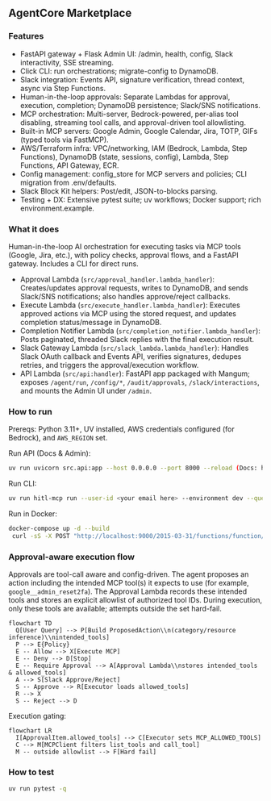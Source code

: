 ## AgentCore Marketplace

### Features

- FastAPI gateway + Flask Admin UI: /admin, health, config, Slack interactivity, SSE streaming.
- Click CLI: run orchestrations; migrate-config to DynamoDB.
- Slack integration: Events API, signature verification, thread context, async via Step Functions.
- Human-in-the-loop approvals: Separate Lambdas for approval, execution, completion; DynamoDB persistence; Slack/SNS notifications.
- MCP orchestration: Multi-server, Bedrock-powered, per-alias tool disabling, streaming tool calls, and approval-driven tool allowlisting.
- Built-in MCP servers: Google Admin, Google Calendar, Jira, TOTP, GIFs (typed tools via FastMCP).
- AWS/Terraform infra: VPC/networking, IAM (Bedrock, Lambda, Step Functions), DynamoDB (state, sessions, config), Lambda, Step Functions, API Gateway, ECR.
- Config management: config_store for MCP servers and policies; CLI migration from .env/defaults.
- Slack Block Kit helpers: Post/edit, JSON-to-blocks parsing.
- Testing + DX: Extensive pytest suite; uv workflows; Docker support; rich environment.example.

### What it does

Human-in-the-loop AI orchestration for executing tasks via MCP tools (Google, Jira, etc.), with policy checks, approval flows, and a FastAPI gateway. Includes a CLI for direct runs.

- Approval Lambda (`src/approval_handler.lambda_handler`): Creates/updates approval requests, writes to DynamoDB, and sends Slack/SNS notifications; also handles approve/reject callbacks.
- Execute Lambda (`src/execute_handler.lambda_handler`): Executes approved actions via MCP using the stored request, and updates completion status/message in DynamoDB.
- Completion Notifier Lambda (`src/completion_notifier.lambda_handler`): Posts paginated, threaded Slack replies with the final execution result.
- Slack Gateway Lambda (`src/slack_lambda.lambda_handler`): Handles Slack OAuth callback and Events API, verifies signatures, dedupes retries, and triggers the approval/execution workflow.
- API Lambda (`src/api:handler`): FastAPI app packaged with Mangum; exposes `/agent/run`, `/config/*`, `/audit/approvals`, `/slack/interactions`, and mounts the Admin UI under `/admin`.

### How to run

Prereqs: Python 3.11+, UV installed, AWS credentials configured (for Bedrock), and `AWS_REGION` set.

Run API (Docs & Admin): 
```bash
uv run uvicorn src.api:app --host 0.0.0.0 --port 8000 --reload (Docs: http://localhost:8000/docs, Admin: http://localhost:8000/admin)
```
Run CLI: 
```bash
uv run hitl-mcp run --user-id <your email here> --environment dev --query "<your query here>"
```
Run in Docker:
```bash
docker-compose up -d --build
 curl -sS -X POST "http://localhost:9000/2015-03-31/functions/function/invocations" -H "Content-Type: application/json" -d '{"request_id":"02d6b735f14fde47d7f0c5896031c238db719793b3f2d0e2b23e0daf5cb63e76"}'
```
### Approval-aware execution flow

Approvals are tool-call aware and config-driven. The agent proposes an action including the intended MCP tool(s) it expects to use (for example, `google__admin_reset2fa`). The Approval Lambda records these intended tools and stores an explicit allowlist of authorized tool IDs. During execution, only these tools are available; attempts outside the set hard-fail.

```mermaid
flowchart TD
  Q[User Query] --> P[Build ProposedAction\\n(category/resource inference)\\nintended_tools]
  P --> E{Policy}
  E -- Allow --> X[Execute MCP]
  E -- Deny --> D[Stop]
  E -- Require Approval --> A[Approval Lambda\\nstores intended_tools & allowed_tools]
  A --> S[Slack Approve/Reject]
  S -- Approve --> R[Executor loads allowed_tools]
  R --> X
  S -- Reject --> D
```

Execution gating:

```mermaid
flowchart LR
  I[ApprovalItem.allowed_tools] --> C[Executor sets MCP_ALLOWED_TOOLS]
  C --> M[MCPClient filters list_tools and call_tool]
  M -- outside allowlist --> F[Hard fail]
```
### How to test

```bash
uv run pytest -q
```
